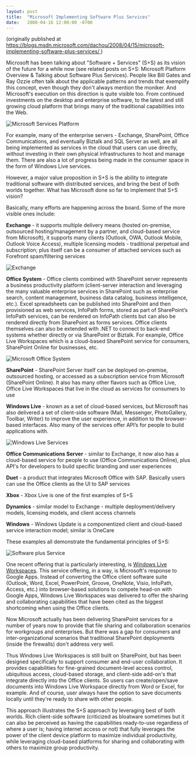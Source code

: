 ```yaml
---
layout: post
title:  "Microsoft Implementing Software Plus Services"
date:   2008-04-16 12:00:00 -0700
---
```

(originally published at [https://blogs.msdn.microsoft.com/dachou/2008/04/15/microsoft-implementing-software-plus-services/
](https://blogs.msdn.microsoft.com/dachou/2008/04/15/microsoft-implementing-software-plus-services/))

Microsoft has been talking about "Software + Services" (S+S) as its vision of the future for a while now (see related posts on S+S: Microsoft Platform Overview & Talking about Software Plus Services). People like Bill Gates and Ray Ozzie often talk about the applicable patterns and trends that exemplify this concept, even though they don't always mention the moniker.
And Microsoft's execution on this direction is quite visible too. From continued investments on the desktop and enterprise software, to the latest and still growing cloud platform that brings many of the traditional capabilities into the Web.

![Microsoft Services Platform](/assets/20080416-2416532401_bb76dc0fc9.jpg)

For example, many of the enterprise servers - Exchange, SharePoint, Office Communications, and eventually Biztalk and SQL Server as well, are all being implemented as services in the cloud that users can use directly, without investing in their own physical infrastructures to host and manage them. There are also a lot of progress being made in the consumer space in the form of Windows Live services.

However, a major value proposition in S+S is the ability to integrate traditional software with distributed services, and bring the best of both worlds together. What has Microsoft done so far to implement that S+S vision?

Basically, many efforts are happening across the board. Some of the more visible ones include:

**Exchange** - it supports multiple delivery means (hosted on-premise, outsourced hosting/management by a partner, and cloud-based service from Microsoft), it supports many clients (Outlook, OWA, Outlook Mobile, Outlook Voice Access), multiple licensing models - traditional perpetual and subscription; plus itself can be a consumer of attached services such as Forefront spam/filtering services

![Exchange](/assets/20080416-2416532333_bd18092d7a.jpg)
 
**Office System** - Office clients combined with SharePoint server represents a business productivity platform (client-server interaction and leveraging the many valuable enterprise services in SharePoint such as enterprise search, content management, business data catalog, business intelligence, etc.). Excel spreadsheets can be published into SharePoint and then provisioned as web services, InfoPath forms, stored as part of SharePoint’s InfoPath services, can be rendered on InfoPath clients but can also be rendered directly from SharePoint as forms services. Office clients themselves can also be extended with .NET to connect to back-end systems whether directly or via SharePoint or Biztalk. For example, Office Live Workspaces which is a cloud-based SharePoint service for consumers, SharePoint Online for businesses, etc. 

![Microsoft Office System](/assets/20080416-2420757884_d85eaf3302.jpg)

**SharePoint** - SharePoint Server itself can be deployed on-premise, outsourced hosting, or accessed as a subscription service from Microsoft (SharePoint Online). It also has many other flavors such as Office Live, Office Live Workspaces that live in the cloud as services for consumers to use 

**Windows Live** - known as a set of cloud-based services, but Microsoft has also delivered a set of client-side software (Mail, Messenger, PhotoGallery, Toolbar, Writer) to improve the user experience, in addition to the browser-based interfaces. Also many of the services offer API’s for people to build applications with.

![Windows Live Services](/assets/20080416-2419943513_881ec1f23a.jpg)

**Office Communications Server** - similar to Exchange, it now also has a cloud-based service for people to use (Office Communications Online), plus API's for developers to build specific branding and user experiences

**Duet** - a product that integrates Microsoft Office with SAP. Basically users can use the Office clients as the UI to SAP services 

**Xbox** - Xbox Live is one of the first examples of S+S 

**Dynamics** - similar model to Exchange - multiple deployment/delivery models, licensing models, and client access channels 

**Windows** - Windows Update is a componentized client and cloud-based service interaction model; similar is OneCare 

These examples all demonstrate the fundamental principles of S+S:

![Software plus Service](/assets/20080416-2416584091_69c60b9e65.jpg)

One recent offering that is particularly interesting, is [Windows Live Workspaces](http://workspace.officelive.com). This service offering, in a way, is Microsoft's response to Google Apps. Instead of converting the Office client software suite (Outlook, Word, Excel, PowerPoint, Groove, OneNote, Visio, InfoPath, Access, etc.) into browser-based solutions to compete head-on with Google Apps, Windows Live Workspaces was delivered to offer the sharing and collaborating capabilities that have been cited as the biggest shortcoming when using the Office clients.

Now Microsoft actually has been delivering SharePoint services for a number of years now to provide that file sharing and collaboration scenarios for workgroups and enterprises. But there was a gap for consumers and inter-organizational scenarios that traditional SharePoint deployments (inside the firewalls) don't address very well.

Thus Windows Live Workspaces is still built on SharePoint, but has been designed specifically to support consumer and end-user collaboration. It provides capabilities for fine-grained document-level access control, ubiquitous access, cloud-based storage, and client-side add-on's that integrate directly into the Office clients. So users can create/open/save documents into Windows Live Workspace directly from Word or Excel, for example. And of course, user always have the option to save documents locally until they're ready to share with other people.

This approach illustrates the S+S approach by leveraging best of both worlds. Rich client-side software (criticized as bloatware sometimes but it can also be perceived as having the capabilities ready-to-use regardless of where a user is; having internet access or not) that fully leverages the power of the client device platform to maximize individual productivity, while leveraging cloud-based platforms for sharing and collaborating with others to maximize group productivity.